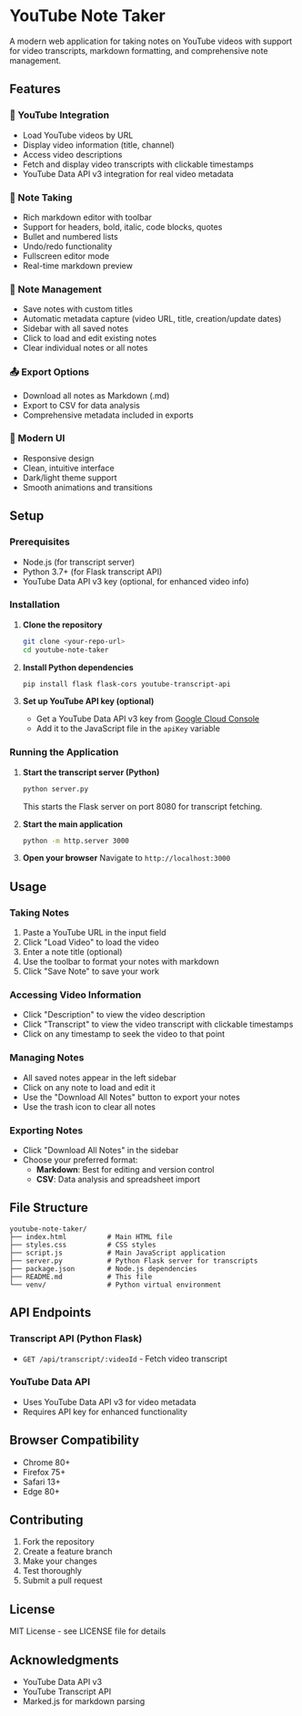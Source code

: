 # YouTube Note Taker

A modern web application for taking notes on YouTube videos with support for video transcripts, markdown formatting, and comprehensive note management.

## Features

### 🎥 YouTube Integration
- Load YouTube videos by URL
- Display video information (title, channel)
- Access video descriptions
- Fetch and display video transcripts with clickable timestamps
- YouTube Data API v3 integration for real video metadata

### 📝 Note Taking
- Rich markdown editor with toolbar
- Support for headers, bold, italic, code blocks, quotes
- Bullet and numbered lists
- Undo/redo functionality
- Fullscreen editor mode
- Real-time markdown preview

### 💾 Note Management
- Save notes with custom titles
- Automatic metadata capture (video URL, title, creation/update dates)
- Sidebar with all saved notes
- Click to load and edit existing notes
- Clear individual notes or all notes

### 📤 Export Options
- Download all notes as Markdown (.md)
- Export to CSV for data analysis
- Comprehensive metadata included in exports

### 🎨 Modern UI
- Responsive design
- Clean, intuitive interface
- Dark/light theme support
- Smooth animations and transitions

## Setup

### Prerequisites
- Node.js (for transcript server)
- Python 3.7+ (for Flask transcript API)
- YouTube Data API v3 key (optional, for enhanced video info)

### Installation

1. **Clone the repository**
   ```bash
   git clone <your-repo-url>
   cd youtube-note-taker
   ```

2. **Install Python dependencies**
   ```bash
   pip install flask flask-cors youtube-transcript-api
   ```

4. **Set up YouTube API key (optional)**
   - Get a YouTube Data API v3 key from [Google Cloud Console](https://console.cloud.google.com/)
   - Add it to the JavaScript file in the `apiKey` variable

### Running the Application

1. **Start the transcript server (Python)**
   ```bash
   python server.py
   ```
   This starts the Flask server on port 8080 for transcript fetching.

2. **Start the main application**
   ```bash
   python -m http.server 3000
   ```

3. **Open your browser**
   Navigate to `http://localhost:3000`

## Usage

### Taking Notes
1. Paste a YouTube URL in the input field
2. Click "Load Video" to load the video
3. Enter a note title (optional)
4. Use the toolbar to format your notes with markdown
5. Click "Save Note" to save your work

### Accessing Video Information
- Click "Description" to view the video description
- Click "Transcript" to view the video transcript with clickable timestamps
- Click on any timestamp to seek the video to that point

### Managing Notes
- All saved notes appear in the left sidebar
- Click on any note to load and edit it
- Use the "Download All Notes" button to export your notes
- Use the trash icon to clear all notes

### Exporting Notes
- Click "Download All Notes" in the sidebar
- Choose your preferred format:
  - **Markdown**: Best for editing and version control
  - **CSV**: Data analysis and spreadsheet import

## File Structure

```
youtube-note-taker/
├── index.html          # Main HTML file
├── styles.css          # CSS styles
├── script.js           # Main JavaScript application
├── server.py           # Python Flask server for transcripts
├── package.json        # Node.js dependencies
├── README.md           # This file
└── venv/               # Python virtual environment
```

## API Endpoints

### Transcript API (Python Flask)
- `GET /api/transcript/:videoId` - Fetch video transcript

### YouTube Data API
- Uses YouTube Data API v3 for video metadata
- Requires API key for enhanced functionality

## Browser Compatibility

- Chrome 80+
- Firefox 75+
- Safari 13+
- Edge 80+

## Contributing

1. Fork the repository
2. Create a feature branch
3. Make your changes
4. Test thoroughly
5. Submit a pull request

## License

MIT License - see LICENSE file for details

## Acknowledgments

- YouTube Data API v3
- YouTube Transcript API
- Marked.js for markdown parsing 
